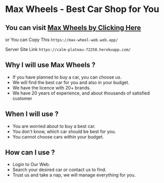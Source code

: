 # Max Wheels - Best Car Shop for You

## You can visit [Max Wheels by Clicking Here](https://max-wheel-web.web.app/)

 or You can Copy This `https://max-wheel-web.web.app/`
 
 Server Site Link `https://calm-plateau-72250.herokuapp.com/`


## Why I will use Max Wheels ?
- If you have planned to buy a car, you can choose us.
- We will find the best car for you and also in your budget.
- We have the licence with 20+ brands.
- We have 20 years of experience, and about thousands of satisfied customer

## When I will use ?
- You are worried about to buy a best car.
- You don't know, which car should be best for you.
- You cannot choose cars within your budget.

## How can I use ?
- Login to Our Web.
- Search your desired car or contact us to find.
- Trust us and take a nap, we will manage everything for you.